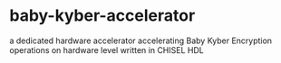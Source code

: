 # baby-kyber-accelerator
a dedicated hardware accelerator accelerating Baby Kyber Encryption operations on hardware level written in CHISEL HDL
